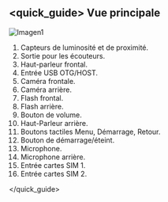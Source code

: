 ## <quick_guide> Vue principale

![Imagen1](http://static.energysistem.com/images/manuals/39594/53738a86b238b.jpg)

1. Capteurs de luminosité et de proximité.
2. Sortie pour les écouteurs.
3. Haut-parleur frontal.
4. Entrée USB OTG/HOST.
5. Caméra frontale.
6. Caméra arrière.
7. Flash frontal.
8. Flash arrière.
9. Bouton de volume.
10. Haut-Parleur arrière.
11. Boutons tactiles Menu, Démarrage, Retour.
12. Bouton de démarrage/éteint.
13. Microphone.
14. Microphone arrière.
15. Entrée cartes SIM 1.
16. Entrée cartes SIM 2.

</quick_guide>

